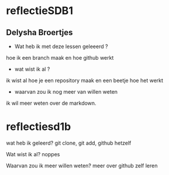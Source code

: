 
# reflectieSDB1
## Delysha Broertjes 

+ Wat heb ik met deze lessen geleeerd ?

hoe ik een branch maak en hoe github werkt 

+ wat wist ik al ? 

ik wist al hoe je een repository maak en een beetje hoe het werkt 

+ waarvan zou ik nog meer van willen weten 

ik wil meer weten over de markdown. 

# reflectiesd1b
wat heb ik geleerd?
git clone, git add, github hetzelf

Wat wist ik al?
noppes

Waarvan zou ik meer willen weten?
meer over github zelf leren